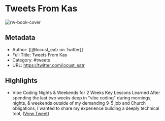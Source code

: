 # Tweets From Kas

![rw-book-cover](https://pbs.twimg.com/profile_images/1936637995458887680/GeUa52NM.jpg)

## Metadata
- Author: [[@locust_eatr on Twitter]]
- Full Title: Tweets From Kas
- Category: #tweets
- URL: https://twitter.com/locust_eatr

## Highlights
- Vibe Coding Nights & Weekends for 2 Weeks
  Key Lessons Learned
  After spending the last two weeks deep in "vibe coding" during mornings, nights, & weekends outside of my demanding 9-5 job and Church obligations, I wanted to share my experience building a deeply technical tool, ([View Tweet](https://twitter.com/locust_eatr/status/1902239449704231382))
